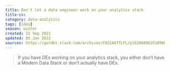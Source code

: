 ```yaml
---
title: Don't let a data engineer work on your analytics stack
title-cs: 
category: data-analytics
tags: [idea]
season: winter
created: 15 Sep 2021
updated: 05 Jan 2022
sources: https://getdbt.slack.com/archives/C022A67TLFL/p1628609635109800?thread_ts=1628279819.038800&cid=C022A67TLFL
---
```


> If you have DEs working on your analytics stack, you either don’t have a Modern Data Stack or don’t actually have DEs.
